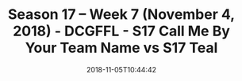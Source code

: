 ---
title: Season 17 – Week 7 (November 4, 2018) - DCGFFL - S17 Call Me By Your Team Name
  vs S17 Teal
teams-score:
- team: _teams/s17-columbia-blue.md
  score:
- team: _teams/s17-teal.md
  score: 19
mvp: S. Cramer (Columbia), S. Kelly (Teal)
game-ball: S. Edwards (Columbia), A. Campelli (Teal)
season: 17
week: 7
date: '2018-11-05T10:44:42'
pageid: season-17-week-7-november-4-2018-6690-vs-6707
---